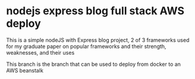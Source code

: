 # nodejs express blog full stack AWS deploy
 
This is a simple nodeJS with Express blog project, 2 of 3 frameworks used for my graduate paper on popular frameworks and their strength, weaknesses, and their uses

This branch is the branch that can be used to deploy from docker to an AWS beanstalk